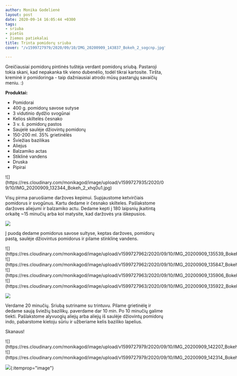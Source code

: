 ```yaml
---
author: Monika Godelienė
layout: post
date: 2020-09-14 16:05:44 +0300
tags:
- sriuba
- pietūs
- žiemos patiekalai
title: Trinta pomidorų sriuba
cover: "/v1599727979/2020/09/10/IMG_20200909_143837_Bokeh_2_sogcnp.jpg"

---
```

Greičiausiai pomidorų pintinės tuštėja verdant pomidorų sriubą. Pastaroji tokia skani, kad nepakanka tik vieno dubenėlio, todėl tikrai kartosite. Tiršta, kreminė ir pomidoringa - taip dažniausiai atrodo mūsų pastarųjų savaičių meniu. :)

**Produktai:**

* Pomidorai
* 400 g. pomidorų savose sutyse
* 3 vidutinio dydžio svogūnai
* Kelios skiltelės česnako
* 3 v. š. pomidorų pastos
* Saujelė saulėje džiovintų pomidorų
* 150-200 ml. 35% grietinėlės
* Šviežias bazilikas
* Aliejus
* Balzamiko actas
* Stiklinė vandens
* Druska
* Pipirai

<div itemprop="recipeInstructions" markdown="1">
![](https://res.cloudinary.com/monikagod/image/upload/v1599727935/2020/09/10/IMG_20200909_132344_Bokeh_2_xhq0u1.jpg)

Visų pirma paruošiame daržoves kepimui. Supjaustome ketvirčiais pomidorus ir svogūnus. Kartu dedame ir česnako skilteles. Pašlakstome daržoves aliejumi ir balzamiko actu. Dedame kepti į 180 laipsnių įkaitintą orkaitę \~15 minučių arba kol matysite, kad daržovės yra iškepusios.

![](https://res.cloudinary.com/monikagod/image/upload/v1599727936/2020/09/10/IMG_20200909_132916_Bokeh_2_afmgyy.jpg)

Į puodą dedame pomidorus savose sultyse, keptas daržoves, pomidorų pastą, saulėje džiovintus pomidorus ir pilame stinklinę vandens.

<div class="row">
<div class="six columns" markdown="1">
![](https://res.cloudinary.com/monikagod/image/upload/v1599727962/2020/09/10/IMG_20200909_135539_Bokeh_2_b3lbjo.jpg)
</div>
<div class="six columns" markdown="1">
![](https://res.cloudinary.com/monikagod/image/upload/v1599727962/2020/09/10/IMG_20200909_135847_Bokeh_2_mpxy6z.jpg)
</div>
</div>

<div class="row">
<div class="six columns" markdown="1">
![](https://res.cloudinary.com/monikagod/image/upload/v1599727963/2020/09/10/IMG_20200909_135906_Bokeh_2_fjxvsu.jpg)
</div>
<div class="six columns" markdown="1">
![](https://res.cloudinary.com/monikagod/image/upload/v1599727963/2020/09/10/IMG_20200909_135922_Bokeh_2_ofwoen.jpg)
</div>
</div>

![](https://res.cloudinary.com/monikagod/image/upload/v1599727964/2020/09/10/IMG_20200909_135953_Bokeh_2_yybdrp.jpg)

Verdame 20 minučių. Sriubą sutriname su trintuvu. Pilame grietinėlę ir dedame saują šviežių bazilikų. paverdame dar 10 min. Po 10 minučių galime tiekti. Pašlakstome alyvuogių aliejų arba aliejų iš saulėje džiovintų pomidorų indo, pabarstome kietoju sūriu ir užberiame kelis baziliko lapelius.
</div>

Skanaus!

<div class="row">
<div class="six columns" markdown="1">
![](https://res.cloudinary.com/monikagod/image/upload/v1599727979/2020/09/10/IMG_20200909_142207_Bokeh_2_du3gju.jpg)
</div>
<div class="six columns" markdown="1">
![](https://res.cloudinary.com/monikagod/image/upload/v1599727979/2020/09/10/IMG_20200909_142314_Bokeh_2_i9rzbw.jpg)
</div>
</div>

![](https://res.cloudinary.com/monikagod/image/upload/v1599727979/2020/09/10/IMG_20200909_143837_Bokeh_2_sogcnp.jpg){:itemprop="image"}